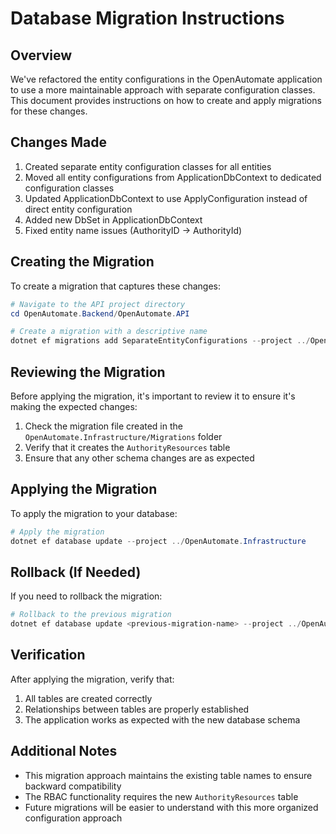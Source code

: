 # Database Migration Instructions

## Overview

We've refactored the entity configurations in the OpenAutomate application to use a more maintainable approach with separate configuration classes. This document provides instructions on how to create and apply migrations for these changes.

## Changes Made

1. Created separate entity configuration classes for all entities
2. Moved all entity configurations from ApplicationDbContext to dedicated configuration classes
3. Updated ApplicationDbContext to use ApplyConfiguration instead of direct entity configuration
4. Added new DbSet<AuthorityResource> in ApplicationDbContext
5. Fixed entity name issues (AuthorityID -> AuthorityId)

## Creating the Migration

To create a migration that captures these changes:

```powershell
# Navigate to the API project directory
cd OpenAutomate.Backend/OpenAutomate.API

# Create a migration with a descriptive name
dotnet ef migrations add SeparateEntityConfigurations --project ../OpenAutomate.Infrastructure
```

## Reviewing the Migration

Before applying the migration, it's important to review it to ensure it's making the expected changes:

1. Check the migration file created in the `OpenAutomate.Infrastructure/Migrations` folder
2. Verify that it creates the `AuthorityResources` table
3. Ensure that any other schema changes are as expected

## Applying the Migration

To apply the migration to your database:

```powershell
# Apply the migration
dotnet ef database update --project ../OpenAutomate.Infrastructure
```

## Rollback (If Needed)

If you need to rollback the migration:

```powershell
# Rollback to the previous migration
dotnet ef database update <previous-migration-name> --project ../OpenAutomate.Infrastructure
```

## Verification

After applying the migration, verify that:

1. All tables are created correctly
2. Relationships between tables are properly established
3. The application works as expected with the new database schema

## Additional Notes

- This migration approach maintains the existing table names to ensure backward compatibility
- The RBAC functionality requires the new `AuthorityResources` table
- Future migrations will be easier to understand with this more organized configuration approach 